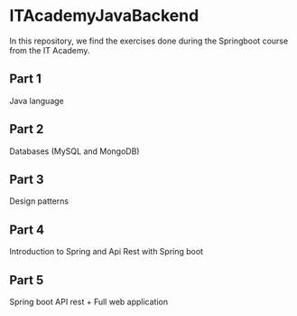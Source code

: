 # ITAcademyJavaBackend
In this repository, we find the exercises done during the Springboot course from the IT Academy.

## Part 1
Java language

## Part 2
Databases (MySQL and MongoDB)

## Part 3
Design patterns

## Part 4
Introduction to Spring and Api Rest with Spring boot

## Part 5
Spring boot API rest + Full web application

